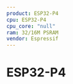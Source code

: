 ```yaml
---
product: ESP32-P4
cpu: ESP32-P4
cpu_core: "null"
ram: 32/16M PSRAM
vendor: Espressif
---
```


# ESP32-P4 

